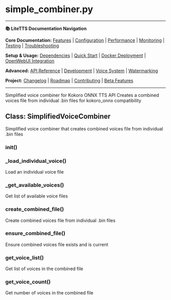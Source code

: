 # simple_combiner.py

---
**📚 LiteTTS Documentation Navigation**

**Core Documentation:** [Features](../../../../../FEATURES.md) | [Configuration](../../../../../CONFIGURATION.md) | [Performance](../../../../../PERFORMANCE.md) | [Monitoring](../../../../../MONITORING.md) | [Testing](../../../../../TESTING.md) | [Troubleshooting](../../../../../TROUBLESHOOTING.md)

**Setup & Usage:** [Dependencies](../../../../../DEPENDENCIES.md) | [Quick Start](../../../../../usage/QUICK_START_COMMANDS.md) | [Docker Deployment](../../../../../usage/DOCKER-DEPLOYMENT.md) | [OpenWebUI Integration](../../../../../usage/OPENWEBUI-INTEGRATION.md)

**Advanced:** [API Reference](../../../../API_REFERENCE.md) | [Development](../../../../../development/README.md) | [Voice System](../../../../../voices/README.md) | [Watermarking](../../../../../WATERMARKING.md)

**Project:** [Changelog](../../../../../CHANGELOG.md) | [Roadmap](../../../../../ROADMAP.md) | [Contributing](../../../../../CONTRIBUTIONS.md) | [Beta Features](../../../../../BETA_FEATURES.md)

---


Simplified voice combiner for Kokoro ONNX TTS API
Creates a combined voices file from individual .bin files for kokoro_onnx compatibility


## Class: SimplifiedVoiceCombiner

Simplified voice combiner that creates combined voices file from individual .bin files

### __init__()

### _load_individual_voice()

Load an individual voice file

### _get_available_voices()

Get list of available voice files

### create_combined_file()

Create combined voices file from individual .bin files

### ensure_combined_file()

Ensure combined voices file exists and is current

### get_voice_list()

Get list of voices in the combined file

### get_voice_count()

Get number of voices in the combined file

